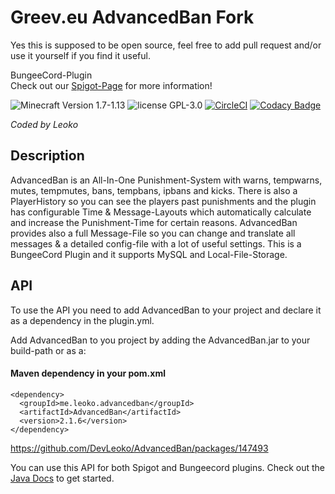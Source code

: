 # Greev.eu AdvancedBan Fork

Yes this is supposed to be open source, feel free to add pull request and/or use it yourself if you find it useful.

BungeeCord-Plugin <br>
Check out our [Spigot-Page](https://www.spigotmc.org/resources/advancedban.8695/) for more  information!

![Minecraft Version 1.7-1.13](https://img.shields.io/badge/supports%20minecraft%20versions-1.7--1.16-brightgreen.svg)
![license GPL-3.0](https://img.shields.io/badge/license-GPL--3.0-lightgrey.svg)
[![CircleCI](https://circleci.com/gh/DevLeoko/AdvancedBan.svg?style=svg)](https://circleci.com/gh/DevLeoko/AdvancedBan)
[![Codacy Badge](https://api.codacy.com/project/badge/Grade/a84ecbeefd4d4eca864152d72adfde9c)](https://www.codacy.com/app/DevLeoko/AdvancedBan?utm_source=github.com&utm_medium=referral&utm_content=DevLeoko/AdvancedBan&utm_campaign=badger)

_Coded by Leoko_ 

## Description
AdvancedBan is an All-In-One Punishment-System with warns, tempwarns, mutes, tempmutes, bans, tempbans, ipbans and kicks.
There is also a PlayerHistory so you can see the players past punishments and 
the plugin has configurable Time & Message-Layouts which automatically calculate and increase the Punishment-Time for certain reasons.
AdvancedBan provides also a full Message-File so you can change and translate all messages & a detailed config-file with a lot of useful settings.
This is a BungeeCord Plugin and it supports MySQL and Local-File-Storage.

## API
To use the API you need to add AdvancedBan to your project and declare it as a dependency in the plugin.yml.

Add AdvancedBan to you project by adding the AdvancedBan.jar to your build-path or as a:
#### Maven dependency in your pom.xml
```
<dependency>
  <groupId>me.leoko.advancedban</groupId>
  <artifactId>AdvancedBan</artifactId>
  <version>2.1.6</version>
</dependency>
```
https://github.com/DevLeoko/AdvancedBan/packages/147493

You can use this API for both Spigot and Bungeecord plugins.
Check out the [Java Docs](https://devleoko.github.io/AdvancedBan/) to get started.

